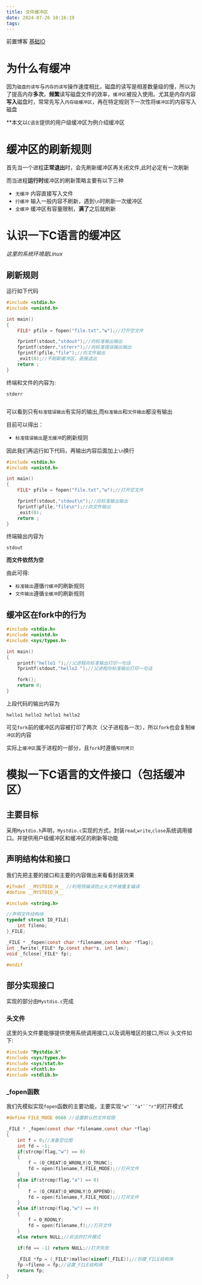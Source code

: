 ```yaml
---
title: 文件缓冲区
date: 2024-07-26 10:16:19
tags:
---
```

前置博客 [基础IO](https://www.supdriver.top/2024/07/10/basicIO/)

# 为什么有缓冲
因为`磁盘的读写`与`内存的读写`操作速度相比，磁盘的读写是相差数量级的慢，所以为了提高内存**多次**，**频繁**读写磁盘文件的效率，`缓冲区`被投入使用。尤其是内存内容**写入**磁盘时，常常先写入`内存级缓冲区`，再在特定规则下一次性将`缓冲区`的内容写入磁盘

**本文以`C语言`提供的用户级缓冲区为例介绍缓冲区

# 缓冲区的刷新规则
首先当一个进程**正常退出**时，会先刷新缓冲区再关闭文件,此时必定有一次刷新

而当进程**运行时**缓冲区的刷新策略主要有以下三种

+ `无缓冲` 内容直接写入文件
+ `行缓冲` 输入一般内容不刷新，遇到`\n`时刷新一次缓冲区
+ `全缓冲` 缓冲区有容量限制，**满了**之后就刷新

# 认识一下C语言的缓冲区
*这里的系统环境是Linux*


## 刷新规则
运行如下代码
```C
#include <stdio.h>
#include <unistd.h>

int main()
{
    FILE* pfile = fopen("file.txt","w");//打开空文件

    fprintf(stdout,"stdout");//向标准输出输出
    fprintf(stderr,"strerr");//向标准错误输出输出
    fprintf(pfile,"file");//向文件输出
    _exit(0);//不刷新缓冲区，直接退出
    return ;
}
```

终端和文件的内容为:
```SHELL
stderr
```
```file.txt

```
可以看到只有`标准错误输出`有实际的输出,而`标准输出`和`文件输出`都没有输出

目前可以得出：
+ `标准错误输出`是`无缓冲`的刷新规则

因此我们再运行如下代码，再输出内容后面加上`\n`换行

```C
#include <stdio.h>
#include <unistd.h>

int main()
{
    FILE* pfile = fopen("file.txt","w");//打开空文件

    fprintf(stdout,"stdout\n");//向标准输出输出
    fprintf(pfile,"file\n");//向文件输出
    _exit(0);
    return ;
}
```
终端输出内容为
```SHELL
stdout

```
**而文件依然为空**

由此可得:
+ `标准输出`遵循`行缓冲`的刷新规则
+ `文件输出`遵循`全缓冲`的刷新规则

## 缓冲区在fork中的行为
```C
#include <stdio.h>
#include <unistd.h>
#include <sys/types.h>

int main()
{
    printf("hello1 ");//父进程向标准输出打印一句话
    fprintf(stdout,"hello2 ");//父进程向标准输出打印一句话

    fork();
    return 0;
}
```
上段代码的输出内容为
```SHELL
hello1 hello2 hello1 hello2 
```
可见`fork`前的缓冲区内容被打印了两次（父子进程各一次），所以`fork`也会复制`缓冲区`的内容

实际上`缓冲区`属于进程的一部分，且`fork`时遵循`写时拷贝`

# 模拟一下C语言的文件接口（包括缓冲区）

## 主要目标
采用`Mystdio.h`声明，`Mystdio.c`实现的方式，封装`read`,`write`,`close`系统调用接口。并提供用户级缓冲区和缓冲区的刷新等功能

## 声明结构体和接口
我们先把主要的接口和主要的内容做出来看看封装效果
```C
#ifndef __MYSTDIO_H__ //利用预编译防止头文件被重复编译
#define __MYSTDIO_H__

#include <string.h>

//声明文件结构体
typedef struct IO_FILE{
    int fileno;
}_FILE;

_FILE * _fopen(const char *filename,const char *flag);
int _fwrite(_FILE* fp,const char*s, int len);
void _fclose(_FILE* fp);

#endif 
```

## 部分实现接口
实现的部分由`Mystdio.c`完成
### 头文件
这里的头文件要能够提供使用系统调用接口,以及调用堆区的接口,所以 头文件如下:

```C
#include "Mystdio.h"
#include <sys/types.h>
#include <sys/stat.h>
#include <fcntl.h>
#include <stdlib.h>
```

### _fopen函数
我们先模拟实现`fopen`函数的主要功能，主要实现`"w"``"a"``"r"`的打开模式

```C
#define FILE_MODE 0666 //设置默认的文件权限

_FILE * _fopen(const char *filename,const char *flag)
{
    int f = 0;//准备空位图
    int fd = -1;
    if(strcmp(flag,"w") == 0)
    {
        f = (O_CREAT|O_WRONLY|O_TRUNC);
        fd = open(filename,f,FILE_MODE);//打开文件
    }
    else if(strcmp(flag,"a") == 0)
    {
        f = (O_CREAT|O_WRONLY|O_APPEND);
        fd = open(filename,f,FILE_MODE);//打开文件
    }
    else if(strcmp(flag,"w") == 0)
    {
        f = O_RDONLY;
        fd = open(filename,f);//打开文件
    }
    else return NULL;//非法的打开模式

    if(fd == -1) return NULL;//打开失败
    
    _FILE *fp = (_FILE*)malloc(sizeof(_FILE));//创建_FILE结构体
    fp->fileno = fp;//设置_FILE结构体
    return fp;
}
```